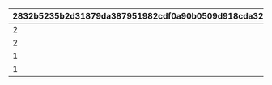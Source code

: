 |2832b5235b2d31879da387951982cdf0a90b0509d918cda321fb3046bda6d31e|146a9f0e858f4d1ff6e3522f3a6e8158dd12f9d1d9d5e81ba8d74031625a12e1|d631d5e9fc942dbd8465572cd3207695a7d148fcea8381aef4d4247549f7cf8b|27aa7595898f1dd839b4081c46d42e7cd03c64f4e95427bc1618ba6c04daa3cb|
| --- | --- | --- | --- |
|2|310000101|1|50|
|2|310000102|2|-50|
|1|311010101|2|50|
|1|311020101|2|70|